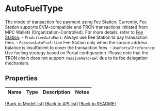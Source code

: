 # AutoFuelType

The mode of transaction fee payment using Fee Station. Currently, Fee Station supports EVM-compatible and TRON transactions initiated from MPC Wallets (Organization-Controlled). For more details, refer to [Fee Station](https://manuals.cobo.com/en/portal/fee-station/introduction). - `ProActiveAutoFuel`: Always use Fee Station to pay transaction fees. - `PassiveAutoFuel`: Use Fee Station only when the source address balance is insufficient to cover the transaction fees. - `UsePortalPreference`: Use fueling strategy based on Portal configuration.  Please note that the TRON chain does not support `PassiveAutoFuel` due to its fee delegation mechanism. 

## Properties

Name | Type | Description | Notes
------------ | ------------- | ------------- | -------------

[[Back to Model list]](../README.md#documentation-for-models) [[Back to API list]](../README.md#documentation-for-api-endpoints) [[Back to README]](../README.md)


